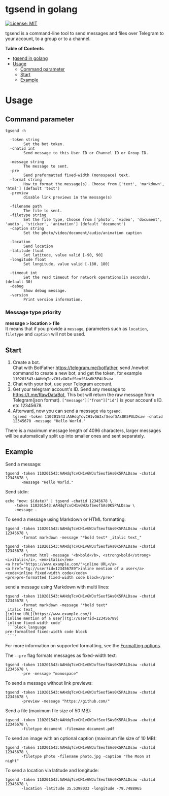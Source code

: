 # tgsend in golang

[![License: MIT](https://img.shields.io/badge/License-MIT-yellow.svg)](https://opensource.org/licenses/MIT)


tgsend is a command-line tool to send messages and files over Telegram to your account, to a group or to a channel.

<!-- markdown-toc start - Don't edit this section. Run M-x markdown-toc-generate-toc again -->
**Table of Contents**

- [tgsend in golang](#tgsend-in-golang)
- [Usage](#usage)
  - [Command parameter](#command-parameter)
  - [Start](#start)
  - [Example](#example)

<!-- markdown-toc end -->

# Usage

## Command parameter
```shell
tgsend -h

  -token string
    	Set the bot token.
  -chatid int
    	Send message to this User ID or Channel ID or Group ID.

  -message string
    	The message to sent.
  -pre
    	Send preformatted fixed-width (monospace) text.
  -format string
    	How to format the message(s). Choose from ['text', 'markdown', 'html'] (default 'text')
  -preview
    	disable link previews in the message(s)

  -filename path
    	The file to sent.
  -filetype string
    	Set the file type, Choose from ['photo', 'video', 'document', 'audio', 'sticker', 'animation'] (default 'document')
  -caption string
    	Set the photo/video/document/audio/animation caption

  -location
    	Send location
  -latitude float
    	Set latitude, value valid [-90, 90]
  -longitude float
    	Set longitude, value valid [-180, 180]

  -timeout int
    	Set the read timeout for network operations(in seconds). (default 30)
  -debug
    	Show debug message.
  -version
    	Print version information.
```

### Message type priority

**message > location > file**  
It means that if you provide a `message`, parameters such as `location`, `filetype` and `caption` will not be used.

## Start

1. Create a bot.  
   Chat with BotFather https://telegram.me/botfather, send /newbot command to create a new bot, and get the token, for example `110201543:AAHdqTcvCH1vGWJxfSeofSAs0K5PALDsaw`
2. Chat with your bot, use your Telegram account.
3. Get your telegram account's ID. Send any message to https://t.me/RawDataBot, This bot will return the raw message from Telegram(json format). `["message"]["from"]["id"]` is your account's ID. etc 12345678.
4. Afterward, now you can send a message via `tgsend`.  
   `tgsend -token 110201543:AAHdqTcvCH1vGWJxfSeofSAs0K5PALDsaw -chatid 12345678 -message "Hello World."`

There is a maximum message length of 4096 characters, larger messages will be automatically split up into smaller ones and sent separately.

## Example

Send a message:

```shell
tgsend -token 110201543:AAHdqTcvCH1vGWJxfSeofSAs0K5PALDsaw -chatid 12345678 \
       -message "Hello World."
```

Send stdin:
```shell
echo "now: $(date)" | tgsend -chatid 12345678 \
    -token 110201543:AAHdqTcvCH1vGWJxfSeofSAs0K5PALDsaw \
    -message -
```

To send a message using Markdown or HTML formatting:
```shell
tgsend -token 110201543:AAHdqTcvCH1vGWJxfSeofSAs0K5PALDsaw -chatid 12345678 \
       -format markdown -message "*bold text* _italic text_"

tgsend -token 110201543:AAHdqTcvCH1vGWJxfSeofSAs0K5PALDsaw -chatid 12345678 \
       -format html -message '<b>bold</b>, <strong>bold</strong>
<i>italic</i>, <em>italic</em>
<a href="https://www.example.com/">inline URL</a>
<a href="tg://user?id=123456789">inline mention of a user</a>
<code>inline fixed-width code</code>
<pre>pre-formatted fixed-width code block</pre>'
```

send a message using Markdown with multi lines:
```shell
tgsend -token 110201543:AAHdqTcvCH1vGWJxfSeofSAs0K5PALDsaw -chatid 12345678 \
       -format markdown -message '*bold text*
_italic text_
[inline URL](https://www.example.com/)
[inline mention of a user](tg://user?id=123456789)
`inline fixed-width code`
 ```block_language
pre-formatted fixed-width code block
 ```'
```

For more information on supported formatting, see the [Formatting options](https://core.telegram.org/bots/api#formatting-options).

The `--pre` flag formats messages as fixed-width text:
```shell
tgsend -token 110201543:AAHdqTcvCH1vGWJxfSeofSAs0K5PALDsaw -chatid 12345678 \
       -pre -message "monospace"
```

To send a message without link previews:
```shell
tgsend -token 110201543:AAHdqTcvCH1vGWJxfSeofSAs0K5PALDsaw -chatid 12345678 \
       -preview -message "https://github.com/"
```

Send a file (maximum file size of 50 MB):
```shell
tgsend -token 110201543:AAHdqTcvCH1vGWJxfSeofSAs0K5PALDsaw -chatid 12345678 \
       -filetype document -filename document.pdf
```

To send an image with an optional caption (maximum file size of 10 MB):
```shell
tgsend -token 110201543:AAHdqTcvCH1vGWJxfSeofSAs0K5PALDsaw -chatid 12345678 \
       -filetype photo -filename photo.jpg -caption "The Moon at night"
```

To send a location via latitude and longitude:
```shell
tgsend -token 110201543:AAHdqTcvCH1vGWJxfSeofSAs0K5PALDsaw -chatid 12345678 \
       -location -latitude 35.5398033 -longitude -79.7488965
```
